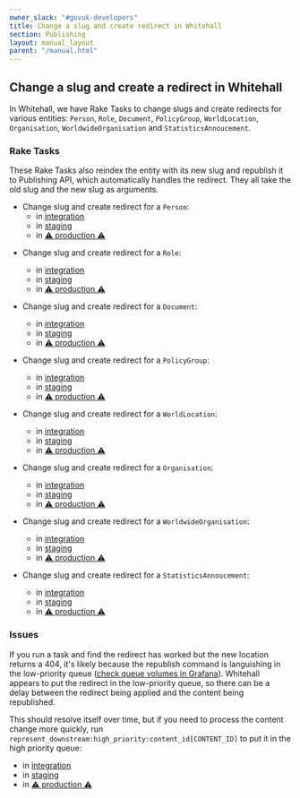 ```yaml
---
owner_slack: "#govuk-developers"
title: Change a slug and create redirect in Whitehall
section: Publishing
layout: manual_layout
parent: "/manual.html"
---
```


## Change a slug and create a redirect in Whitehall

In Whitehall, we have Rake Tasks to change slugs and create redirects for
various entities: `Person`, `Role`, `Document`, `PolicyGroup`, `WorldLocation`,
`Organisation`, `WorldwideOrganisation` and `StatisticsAnnoucement`.

### Rake Tasks

These Rake Tasks also reindex the entity with its new slug and republish it to
Publishing API, which automatically handles the redirect. They all take the old
slug and the new slug as arguments.

- Change slug and create redirect for a `Person`:
  - in [integration][person-integration]
  - in [staging][person-staging]
  - in [⚠️ production ⚠️][person-production]

[person-integration]: https://deploy.integration.publishing.service.gov.uk/job/run-rake-task/parambuild/?delay=0sec&TARGET_APPLICATION=whitehall&MACHINE_CLASS=whitehall_backend&RAKE_TASK=reslug:person[OLD_SLUG,NEW_SLUG]
[person-staging]: https://deploy.blue.staging.govuk.digital/job/run-rake-task/parambuild/?delay=0sec&TARGET_APPLICATION=whitehall&MACHINE_CLASS=whitehall_backend&RAKE_TASK=reslug:person[OLD_SLUG,NEW_SLUG]
[person-production]: https://deploy.blue.production.govuk.digital/job/run-rake-task/parambuild/?delay=0sec&TARGET_APPLICATION=whitehall&MACHINE_CLASS=whitehall_backend&RAKE_TASK=reslug:person[OLD_SLUG,NEW_SLUG]

- Change slug and create redirect for a `Role`:
  - in [integration][role-integration]
  - in [staging][role-staging]
  - in [⚠️ production ⚠️][role-production]

  [role-integration]: https://deploy.integration.publishing.service.gov.uk/job/run-rake-task/parambuild/?delay=0sec&TARGET_APPLICATION=whitehall&MACHINE_CLASS=whitehall_backend&RAKE_TASK=reslug:role[OLD_SLUG,NEW_SLUG]
  [role-staging]: https://deploy.blue.staging.govuk.digital/job/run-rake-task/parambuild/?delay=0sec&TARGET_APPLICATION=whitehall&MACHINE_CLASS=whitehall_backend&RAKE_TASK=reslug:role[OLD_SLUG,NEW_SLUG]
  [role-production]: https://deploy.blue.production.govuk.digital/job/run-rake-task/parambuild/?delay=0sec&TARGET_APPLICATION=whitehall&MACHINE_CLASS=whitehall_backend&RAKE_TASK=reslug:role[OLD_SLUG,NEW_SLUG]

- Change slug and create redirect for a `Document`:
  - in [integration][document-integration]
  - in [staging][document-staging]
  - in [⚠️ production ⚠️][document-production]

[document-integration]: https://deploy.integration.publishing.service.gov.uk/job/run-rake-task/parambuild/?delay=0sec&TARGET_APPLICATION=whitehall&MACHINE_CLASS=whitehall_backend&RAKE_TASK=reslug:document[OLD_SLUG,NEW_SLUG]
[document-staging]: https://deploy.blue.staging.govuk.digital/job/run-rake-task/parambuild/?delay=0sec&TARGET_APPLICATION=whitehall&MACHINE_CLASS=whitehall_backend&RAKE_TASK=reslug:document[OLD_SLUG,NEW_SLUG]
[document-production]: https://deploy.blue.production.govuk.digital/job/run-rake-task/parambuild/?delay=0sec&TARGET_APPLICATION=whitehall&MACHINE_CLASS=whitehall_backend&RAKE_TASK=reslug:document[OLD_SLUG,NEW_SLUG]

- Change slug and create redirect for a `PolicyGroup`:
  - in [integration][policy_group-integration]
  - in [staging][policy_group-staging]
  - in [⚠️ production ⚠️][policy_group-production]

  [policy_group-integration]: https://deploy.integration.publishing.service.gov.uk/job/run-rake-task/parambuild/?delay=0sec&TARGET_APPLICATION=whitehall&MACHINE_CLASS=whitehall_backend&RAKE_TASK=reslug:policy_group[OLD_SLUG,NEW_SLUG]
  [policy_group-staging]: https://deploy.blue.staging.govuk.digital/job/run-rake-task/parambuild/?delay=0sec&TARGET_APPLICATION=whitehall&MACHINE_CLASS=whitehall_backend&RAKE_TASK=reslug:policy_group[OLD_SLUG,NEW_SLUG]
  [policy_group-production]: https://deploy.blue.production.govuk.digital/job/run-rake-task/parambuild/?delay=0sec&TARGET_APPLICATION=whitehall&MACHINE_CLASS=whitehall_backend&RAKE_TASK=reslug:policy_group[OLD_SLUG,NEW_SLUG]

- Change slug and create redirect for a `WorldLocation`:
  - in [integration][world_location-integration]
  - in [staging][world_location-staging]
  - in [⚠️ production ⚠️][world_location-production]

  [world_location-integration]: https://deploy.integration.publishing.service.gov.uk/job/run-rake-task/parambuild/?delay=0sec&TARGET_APPLICATION=whitehall&MACHINE_CLASS=whitehall_backend&RAKE_TASK=reslug:world_location[OLD_SLUG,NEW_SLUG]
  [world_location-staging]: https://deploy.blue.staging.govuk.digital/job/run-rake-task/parambuild/?delay=0sec&TARGET_APPLICATION=whitehall&MACHINE_CLASS=whitehall_backend&RAKE_TASK=reslug:world_location[OLD_SLUG,NEW_SLUG]
  [world_location-production]: https://deploy.blue.production.govuk.digital/job/run-rake-task/parambuild/?delay=0sec&TARGET_APPLICATION=whitehall&MACHINE_CLASS=whitehall_backend&RAKE_TASK=reslug:world_location[OLD_SLUG,NEW_SLUG]

- Change slug and create redirect for a `Organisation`:
  - in [integration][organisation-integration]
  - in [staging][organisation-staging]
  - in [⚠️ production ⚠️][organisation-production]

  [organisation-integration]: https://deploy.integration.publishing.service.gov.uk/job/run-rake-task/parambuild/?delay=0sec&TARGET_APPLICATION=whitehall&MACHINE_CLASS=whitehall_backend&RAKE_TASK=reslug:organisation[OLD_SLUG,NEW_SLUG]
  [organisation-staging]: https://deploy.blue.staging.govuk.digital/job/run-rake-task/parambuild/?delay=0sec&TARGET_APPLICATION=whitehall&MACHINE_CLASS=whitehall_backend&RAKE_TASK=reslug:organisation[OLD_SLUG,NEW_SLUG]
  [organisation-production]: https://deploy.blue.production.govuk.digital/job/run-rake-task/parambuild/?delay=0sec&TARGET_APPLICATION=whitehall&MACHINE_CLASS=whitehall_backend&RAKE_TASK=reslug:organisation[OLD_SLUG,NEW_SLUG]

- Change slug and create redirect for a `WorldwideOrganisation`:
  - in [integration][worldwide_organisation-integration]
  - in [staging][worldwide_organisation-staging]
  - in [⚠️ production ⚠️][worldwide_organisation-production]

  [worldwide_organisation-integration]: https://deploy.integration.publishing.service.gov.uk/job/run-rake-task/parambuild/?delay=0sec&TARGET_APPLICATION=whitehall&MACHINE_CLASS=whitehall_backend&RAKE_TASK=reslug:worldwide_organisation[OLD_SLUG,NEW_SLUG]
  [worldwide_organisation-staging]: https://deploy.blue.staging.govuk.digital/job/run-rake-task/parambuild/?delay=0sec&TARGET_APPLICATION=whitehall&MACHINE_CLASS=whitehall_backend&RAKE_TASK=reslug:worldwide_organisation[OLD_SLUG,NEW_SLUG]
  [worldwide_organisation-production]: https://deploy.blue.production.govuk.digital/job/run-rake-task/parambuild/?delay=0sec&TARGET_APPLICATION=whitehall&MACHINE_CLASS=whitehall_backend&RAKE_TASK=reslug:worldwide_organisation[OLD_SLUG,NEW_SLUG]

- Change slug and create redirect for a `StatisticsAnnoucement`:
  - in [integration][statistics_annoucement-integration]
  - in [staging][statistics_annoucement-staging]
  - in [⚠️ production ⚠️][statistics_annoucement-production]

  [statistics_annoucement-integration]: https://deploy.integration.publishing.service.gov.uk/job/run-rake-task/parambuild/?delay=0sec&TARGET_APPLICATION=whitehall&MACHINE_CLASS=whitehall_backend&RAKE_TASK=reslug:statistics_annoucement[OLD_SLUG,NEW_SLUG]
  [statistics_annoucement-staging]: https://deploy.blue.staging.govuk.digital/job/run-rake-task/parambuild/?delay=0sec&TARGET_APPLICATION=whitehall&MACHINE_CLASS=whitehall_backend&RAKE_TASK=reslug:statistics_annoucement[OLD_SLUG,NEW_SLUG]
  [statistics_annoucement-production]: https://deploy.blue.production.govuk.digital/job/run-rake-task/parambuild/?delay=0sec&TARGET_APPLICATION=whitehall&MACHINE_CLASS=whitehall_backend&RAKE_TASK=reslug:statistics_annoucement[OLD_SLUG,NEW_SLUG]

### Issues

If you run a task and find the redirect has worked but the new location returns
a 404, it's likely because the republish command is languishing in the
low-priority queue ([check queue volumes in Grafana][grafana-queue-volumes]).
Whitehall appears to put the redirect in the low-priority queue, so there can
be a delay between the redirect being applied and the content being republished.

This should resolve itself over time, but if you need to process the content
change more quickly, run `represent_downstream:high_priority:content_id[CONTENT_ID]`
to put it in the high priority queue:

- in [integration][high-priority-queue-integration]
- in [staging][high-priority-queue-staging]
- in [⚠️ production ⚠️][high-priority-queue-production]

[grafana-queue-volumes]: https://grafana.production.govuk.digital/dashboard/file/sidekiq.json?refresh=1m&orgId=1&var-Application=publishing-api&var-Queues=All&from=now-30m&to=now
[high-priority-queue-integration]: https://deploy.integration.publishing.service.gov.uk/job/run-rake-task/parambuild/?delay=0sec&TARGET_APPLICATION=publishing-api&MACHINE_CLASS=publishing_api&RAKE_TASK=represent_downstream:high_priority:content_id[CONTENT_ID]
[high-priority-queue-staging]: https://deploy.blue.staging.govuk.digital/job/run-rake-task/parambuild/?delay=0sec&TARGET_APPLICATION=publishing-api&MACHINE_CLASS=publishing_api&RAKE_TASK=represent_downstream:high_priority:content_id[CONTENT_ID]
[high-priority-queue-production]: https://deploy.blue.production.govuk.digital/job/run-rake-task/parambuild/?delay=0sec&TARGET_APPLICATION=publishing-api&MACHINE_CLASS=publishing_api&RAKE_TASK=represent_downstream:high_priority:content_id[CONTENT_ID]
